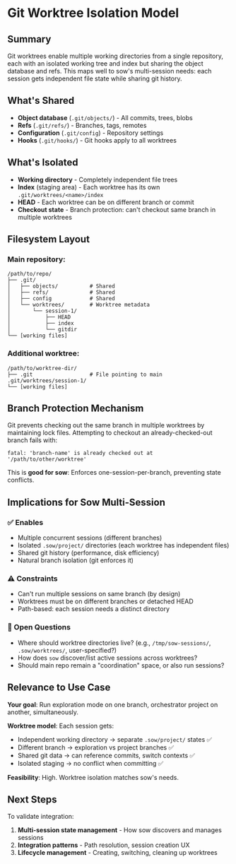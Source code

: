 # Git Worktree Isolation Model

## Summary

Git worktrees enable multiple working directories from a single repository, each with an isolated working tree and index but sharing the object database and refs. This maps well to sow's multi-session needs: each session gets independent file state while sharing git history.

## What's Shared

- **Object database** (`.git/objects/`) - All commits, trees, blobs
- **Refs** (`.git/refs/`) - Branches, tags, remotes
- **Configuration** (`.git/config`) - Repository settings
- **Hooks** (`.git/hooks/`) - Git hooks apply to all worktrees

## What's Isolated

- **Working directory** - Completely independent file trees
- **Index** (staging area) - Each worktree has its own `.git/worktrees/<name>/index`
- **HEAD** - Each worktree can be on different branch or commit
- **Checkout state** - Branch protection: can't checkout same branch in multiple worktrees

## Filesystem Layout

### Main repository:
```
/path/to/repo/
├── .git/
│   ├── objects/          # Shared
│   ├── refs/             # Shared
│   ├── config            # Shared
│   └── worktrees/        # Worktree metadata
│       └── session-1/
│           ├── HEAD
│           ├── index
│           └── gitdir
└── [working files]
```

### Additional worktree:
```
/path/to/worktree-dir/
├── .git                  # File pointing to main .git/worktrees/session-1/
└── [working files]
```

## Branch Protection Mechanism

Git prevents checking out the same branch in multiple worktrees by maintaining lock files. Attempting to checkout an already-checked-out branch fails with:

```
fatal: 'branch-name' is already checked out at '/path/to/other/worktree'
```

This is **good for sow**: Enforces one-session-per-branch, preventing state conflicts.

## Implications for Sow Multi-Session

### ✅ Enables
- Multiple concurrent sessions (different branches)
- Isolated `.sow/project/` directories (each worktree has independent files)
- Shared git history (performance, disk efficiency)
- Natural branch isolation (git enforces it)

### ⚠️ Constraints
- Can't run multiple sessions on same branch (by design)
- Worktrees must be on different branches or detached HEAD
- Path-based: each session needs a distinct directory

### 🤔 Open Questions
- Where should worktree directories live? (e.g., `/tmp/sow-sessions/`, `.sow/worktrees/`, user-specified?)
- How does `sow` discover/list active sessions across worktrees?
- Should main repo remain a "coordination" space, or also run sessions?

## Relevance to Use Case

**Your goal**: Run exploration mode on one branch, orchestrator project on another, simultaneously.

**Worktree model**: Each session gets:
- Independent working directory → separate `.sow/project/` states ✅
- Different branch → exploration vs project branches ✅
- Shared git data → can reference commits, switch contexts ✅
- Isolated staging → no conflict when committing ✅

**Feasibility**: High. Worktree isolation matches sow's needs.

## Next Steps

To validate integration:
1. **Multi-session state management** - How sow discovers and manages sessions
2. **Integration patterns** - Path resolution, session creation UX
3. **Lifecycle management** - Creating, switching, cleaning up worktrees

